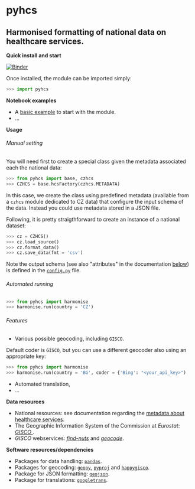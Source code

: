 pyhcs
=====

Harmonised formatting of national data on healthcare services.
---

**Quick install and start**

[![Binder](https://mybinder.org/badge_logo.svg)](http://mybinder.org/v2/gh/eurostat/healthcare-services/master?filepath=src/pyHCS)

Once installed, the module can be imported simply:

```python
>>> import pyhcs
```

**Notebook examples**

* A [basic example](https://nbviewer.jupyter.org/github/eurostat/healthcare-services/blob/master/src/pyHCS/notebooks/basic_example.ipynb) to start with the module.
* ...

**Usage**

###### Manual setting

You will need first to create a special class given the metadata associated each 
the national data:

```python
>>> from pyhcs import base, czhcs
>>> CZHCS = base.hcsFactory(czhcs.METADATA)
```

In this case, we create the class using predefined metadata (available from a `czhcs` module dedicated to
CZ data) that configure the input schema of the data. Instead you could use metadata stored in a JSON file.

Following, it is pretty straigthforward to create an instance of a national dataset:

```python
>>> cz = CZHCS()
>>> cz.load_source()
>>> cz.format_data()
>>> cz.save_data(fmt = 'csv')
```

Note the output schema (see also "attributes" in the documentation [below](#Data)) is defined in the [`config.py`](config.py) file.

###### Automated running

```python
>>> from pyhcs import harmonise
>>> harmonise.run(country = 'CZ')
```

<!-- .. ` -->
###### Features

* Various possible geocoding, including `GISCO`.

Default coder is `GISCO`, but you can use a different geocoder also using an appropriate key:

```python
>>> from pyhcs import harmonise
>>> harmonise.run(country = 'BG', coder = {'Bing': "<your_api_key>")
```

* Automated translation,
* ...

**<a name="Data"></a>Data resources**
 
* National resources: see documentation regarding the [metadata about healthcare services](https://github.com/eurostat/healthcare-services/blob/master/docs/GISCO_healthcare_services_metadata.pdf).
* The Geographic Information System of the Commission at _Eurostat_: [_GISCO_ ](http://ec.europa.eu/eurostat/web/gisco/overview).
* _GISCO_ webservices: [_find-nuts_](http://europa.eu/webtools/rest/gisco/nuts/find-nuts.py) and [_geocode_](http://europa.eu/webtools/rest/gisco/api?).
 
**<a name="Software"></a>Software resources/dependencies**

* Packages for data handling: [`pandas`](http://pandas.pydata.org).
* Packages for geocoding:  [`geopy`](https://github.com/geopy/geopy), [`pyproj`](https://github.com/pyproj4/pyproj) and [`happygisco`](https://github.com/eurostat/happyGISCO).
* Package for JSON formatting:  [`geojson`](https://github.com/jazzband/geojson).
* Package for translations:  [`googletrans`](https://github.com/ssut/py-googletrans).
<!-- * Packages for map visualisations: [`ipyleaflet`](https://github.com/jupyter-widgets/ipyleaflet) or [`folium`](https://github.com/python-visualization/folium). -->

